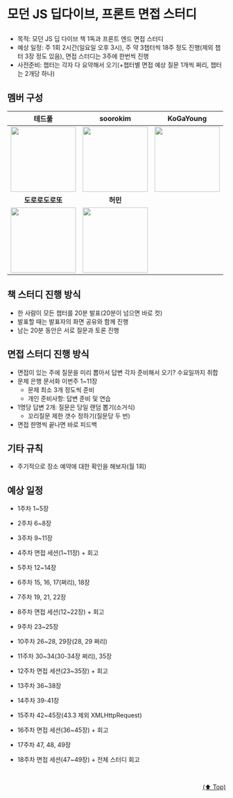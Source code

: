 # <p id="top">모던 JS 딥다이브, 프론트 면접 스터디</p>

- 목적: 모던 JS 딥 다이브 책 1독과 프론트 엔드 면접 스터디
- 예상 일정: 주 1회 2시간(일요일 오후 3시), 주 약 3챕터씩 18주 정도 진행(제외 챕터 3장 정도 있음), 면접 스터디는 3주에 한번씩 진행
- 사전준비: 챕터는 각자 다 요약해서 오기(+챕터별 면접 예상 질문 1개씩 쩌리, 챕터는 2개당 하나)

## <a id="멤버-구성">멤버 구성</a>

|<span style="font-size:16px">테드풀</span>|<span style="font-size:16px">soorokim</span>|<span style="font-size:16px">KoGaYoung</span>|
|:-:|:-:|:-:|
|<a href="https://github.com/devtedlee"><img src="https://avatars.githubusercontent.com/devtedlee" height=150 width=150></a>|<a href="https://github.com/soorokim"><img src="https://avatars.githubusercontent.com/soorokim" height=150 width=150></a>|<a href="https://github.com/KoGaYoung"><img src="https://avatars.githubusercontent.com/KoGaYoung" height=150 width=150></a>|<a href="https://github.com/dororodoroddo"><img src="https://avatars.githubusercontent.com/dororodoroddo" height=150 width=150></a>|
|<span style="font-size:16px">**도로로도로또**</span>|<span style="font-size:16px">**허민**</span>||
|<a href="https://github.com/dororodoroddo"><img src="https://avatars.githubusercontent.com/dororodoroddo" height=150 width=150></a>|<a href="https://github.com/hhhminme"><img src="https://avatars.githubusercontent.com/hhhminme" height=150 width=150></a>||

## 책 스터디 진행 방식

- 한 사람이 모든 챕터를 20분 발표(20분이 넘으면 바로 컷)
- 발표할 때는 발표자의 화면 공유와 함께 진행
- 남는 20분 동안은 서로 질문과 토론 진행

## 면접 스터디 진행 방식

- 면접이 있는 주에 질문을 미리 뽑아서 답변 각자 준비해서 오기? 수요일까지 취합
- 문제 은행 문서화 이번주 1~11장
  - 문제 최소 3개 정도씩 준비
  - 개인 준비사항: 답변 준비 및 연습
- 1명당 답변 2개: 질문은 당일 랜덤 뽑기(소거식)
  - 꼬리질문 제한 갯수 정하기(질문당 두 번)
- 면접 한명씩 끝나면 바로 피드백

## 기타 규칙

- 주기적으로 장소 예약에 대한 확인을 해보자(월 1회)

## 예상 일정

- 1주차 1~5장
- 2주차 6~8장
- 3주차 9~11장
- 4주차 면접 세션(1~11장) + 회고

- 5주차 12~14장
- 6주차 15, 16, 17(쩌리), 18장
- 7주차 19, 21, 22장
- 8주차 면접 세션(12~22장) + 회고

- 9주차 23~25장
- 10주차 26~28, 29장(28, 29 쩌리)
- 11주차 30~34(30-34장 쩌리), 35장
- 12주차 면접 세션(23~35장) + 회고

- 13주차 36~38장
- 14주차 39-41장
- 15주차 42~45장(43.3 제외 XMLHttpRequest)
- 16주차 면접 세션(36~45장) + 회고

- 17주차 47, 48, 49장
- 18주차 면접 세션(47~49장) + 전체 스터디 회고

<br/>
 <p align="right"><a href="#top">(⬆️ Top)</a></p>
